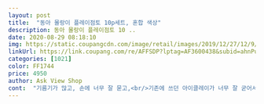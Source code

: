 ```yaml
---
layout: post 
title:  "동아 몰랑이 플레이점토 10p세트, 혼합 색상" 
description: 동아 몰랑이 플레이점토 10 ..
date: 2020-08-29 08:18:10 
img: https://static.coupangcdn.com/image/retail/images/2019/12/27/12/9/2be6922d-3ccf-4896-bf44-722bd269bfb5.jpg 
linkUrl: https://link.coupang.com/re/AFFSDP?lptag=AF3600438&subid=ahnPublicAsk&pageKey=1123427200&itemId=2089378448&vendorItemId=70088351138&traceid=V0-113-7b34bab3501ee86c 
categories: [1021] 
color: FF1744 
price: 4950 
author: Ask View Shop 
cont:  "기름기가 많고, 손에 너무 잘 묻고,<br/>기존에 쓰던 아이클레이가 너무 잘 굳어서<br/>엄청 부드러운건 큰 장점이지만<br/>27개월 남자아이라 옆에서 지켜봐야하구요<br/>가지고 놀기에 적합할것 같습니다.<br/><br/>끝나면 손도 깨끗이 씻어야겠죠<br/>다른곳에도 잘 묻는데<br/>더 사야할거같아요 더 사달라고 조르네요 ㅎㅎ 또 구매 예약입니다!!!<br/>더 크면 주려고<br/>덜 굳는걸 사고싶어 이걸 사게되었습니다.<br/><br/>도구나 장난감에 묻으니<br/>뚜껑닫아 넣어뒀습니다.<br/><br/>명절에 심심할 딸때문에 급히 구매했는데 아이들한테도 안전한거같아서 우선적으로 구매했답니다 몰랑이 캐릭터두 너무 귀엽구용<br/>배송빠르고 좋아요<br/>손을 입으로 가져가지 않는 연령대의 아이들이<br/>애가 너무 조아해요 말랑말랑하고 만들기 좋다고 좋아합니다<br/>애가 소질이 있는거같아서 몰랑이 캐릭터 도전해보라했는데 이뿌게 잘만들어 진거같네요 ㅎㅎ<br/>어린이집에서 말랑말랑 점토놀이를 잘 해서 집에서도 구입했어요<br/>얼굴,입 등등 손이 자주가서<br/>여러색깔 점토를 조물조물 잘 가지고 놉니다<br/>저렴하게 잘 구입했네요<br/>저희 아기는 아직은 놀다가<br/>지우기 힘들어서 별하나 뺐습니다.<br/><br/>" 
---
```


